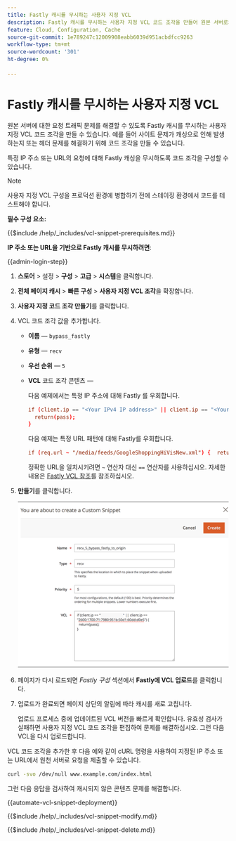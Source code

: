 ```yaml
---
title: Fastly 캐시를 무시하는 사용자 지정 VCL
description: Fastly 캐시를 무시하는 사용자 지정 VCL 코드 조각을 만들어 원본 서버로의 요청 트래픽 문제를 해결합니다.
feature: Cloud, Configuration, Cache
source-git-commit: 1e789247c12009908eabb6039d951acbdfcc9263
workflow-type: tm+mt
source-wordcount: '301'
ht-degree: 0%

---
```


# Fastly 캐시를 무시하는 사용자 지정 VCL

원본 서버에 대한 요청 트래픽 문제를 해결할 수 있도록 Fastly 캐시를 무시하는 사용자 지정 VCL 코드 조각을 만들 수 있습니다. 예를 들어 사이트 문제가 캐싱으로 인해 발생하는지 또는 헤더 문제를 해결하기 위해 코드 조각을 만들 수 있습니다.

특정 IP 주소 또는 URL의 요청에 대해 Fastly 캐싱을 무시하도록 코드 조각을 구성할 수 있습니다.

>[!NOTE]
>
>사용자 지정 VCL 구성을 프로덕션 환경에 병합하기 전에 스테이징 환경에서 코드를 테스트해야 합니다.

**필수 구성 요소:**

{{$include /help/_includes/vcl-snippet-prerequisites.md}}

**IP 주소 또는 URL을 기반으로 Fastly 캐시를 무시하려면**:

{{admin-login-step}}

1. **스토어** > 설정 > **구성** > **고급** > **시스템**&#x200B;을 클릭합니다.

1. **전체 페이지 캐시** > **빠른 구성** > **사용자 지정 VCL 조각**&#x200B;을 확장합니다.

1. **사용자 지정 코드 조각 만들기**&#x200B;를 클릭합니다.

1. VCL 코드 조각 값을 추가합니다.

   - **이름** — `bypass_fastly`

   - **유형** — `recv`

   - **우선 순위** — `5`

   - **VCL** 코드 조각 콘텐츠 —

     다음 예제에서는 특정 IP 주소에 대해 Fastly 를 우회합니다.

     ```conf
     if (client.ip == "<Your IPv4 IP address>" || client.ip == "<Your IPv6 IP address>") {
       return(pass);
     }
     ```

     다음 예제는 특정 URL 패턴에 대해 Fastly를 우회합니다.

     ```conf
     if (req.url ~ "/media/feeds/GoogleShoppingHiVisNew.xml") {  return (pass);}
     ```

     정확한 URL을 일치시키려면 `~` 연산자 대신 `==` 연산자를 사용하십시오. 자세한 내용은 [Fastly VCL 참조]를 참조하십시오.

1. **만들기**&#x200B;를 클릭합니다.

   ![VCL 코드 조각을 빠르게 우회](/help/assets/cdn/fastly-create-bypass-snippet.png)

1. 페이지가 다시 로드되면 *Fastly 구성* 섹션에서 **Fastly에 VCL 업로드**&#x200B;를 클릭합니다.

1. 업로드가 완료되면 페이지 상단의 알림에 따라 캐시를 새로 고칩니다.

   업로드 프로세스 중에 업데이트된 VCL 버전을 빠르게 확인합니다. 유효성 검사가 실패하면 사용자 지정 VCL 코드 조각을 편집하여 문제를 해결하십시오. 그런 다음 VCL을 다시 업로드합니다.

VCL 코드 조각을 추가한 후 다음 예와 같이 cURL 명령을 사용하여 지정된 IP 주소 또는 URL에서 원천 서버로 요청을 제출할 수 있습니다.

```bash
curl -svo /dev/null www.example.com/index.html
```

그런 다음 응답을 검사하여 캐시되지 않은 콘텐츠 문제를 해결합니다.

{{automate-vcl-snippet-deployment}}

{{$include /help/_includes/vcl-snippet-modify.md}}

{{$include /help/_includes/vcl-snippet-delete.md}}

<!--External link definitions-->

[Fastly VCL 참조]: https://docs.fastly.com/vcl/
